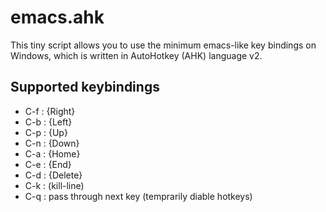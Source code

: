 # emacs.ahk 
This tiny script allows you to use the minimum emacs-like key bindings on Windows, which is written in AutoHotkey (AHK) language v2.

## Supported keybindings

- C-f	: {Right}
- C-b : {Left}
- C-p : {Up}
- C-n : {Down}
- C-a : {Home}
- C-e : {End}
- C-d : {Delete}
- C-k : (kill-line)
- C-q : pass through next key (temprarily diable hotkeys)
